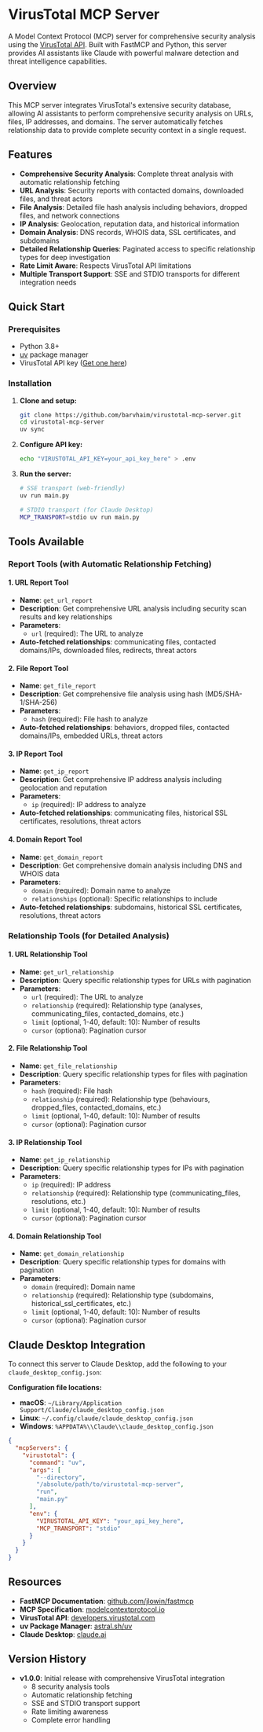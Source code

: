 # VirusTotal MCP Server

A Model Context Protocol (MCP) server for comprehensive security analysis using the [VirusTotal API](https://www.virustotal.com/). Built with FastMCP and Python, this server provides AI assistants like Claude with powerful malware detection and threat intelligence capabilities.

## Overview

This MCP server integrates VirusTotal's extensive security database, allowing AI assistants to perform comprehensive security analysis on URLs, files, IP addresses, and domains. The server automatically fetches relationship data to provide complete security context in a single request.

## Features

- **Comprehensive Security Analysis**: Complete threat analysis with automatic relationship fetching
- **URL Analysis**: Security reports with contacted domains, downloaded files, and threat actors
- **File Analysis**: Detailed file hash analysis including behaviors, dropped files, and network connections
- **IP Analysis**: Geolocation, reputation data, and historical information
- **Domain Analysis**: DNS records, WHOIS data, SSL certificates, and subdomains
- **Detailed Relationship Queries**: Paginated access to specific relationship types for deep investigation
- **Rate Limit Aware**: Respects VirusTotal API limitations
- **Multiple Transport Support**: SSE and STDIO transports for different integration needs

## Quick Start

### Prerequisites

- Python 3.8+
- [uv](https://astral.sh/uv) package manager
- VirusTotal API key ([Get one here](https://www.virustotal.com/gui/my-apikey))

### Installation

1. **Clone and setup:**
   ```bash
   git clone https://github.com/barvhaim/virustotal-mcp-server.git
   cd virustotal-mcp-server
   uv sync
   ```

2. **Configure API key:**
   ```bash
   echo "VIRUSTOTAL_API_KEY=your_api_key_here" > .env
   ```

3. **Run the server:**
   ```bash
   # SSE transport (web-friendly)
   uv run main.py
   
   # STDIO transport (for Claude Desktop)
   MCP_TRANSPORT=stdio uv run main.py
   ```

## Tools Available

### Report Tools (with Automatic Relationship Fetching)

#### 1. URL Report Tool
- **Name**: `get_url_report`
- **Description**: Get comprehensive URL analysis including security scan results and key relationships
- **Parameters**:
  - `url` (required): The URL to analyze
- **Auto-fetched relationships**: communicating files, contacted domains/IPs, downloaded files, redirects, threat actors

#### 2. File Report Tool
- **Name**: `get_file_report` 
- **Description**: Get comprehensive file analysis using hash (MD5/SHA-1/SHA-256)
- **Parameters**:
  - `hash` (required): File hash to analyze
- **Auto-fetched relationships**: behaviors, dropped files, contacted domains/IPs, embedded URLs, threat actors

#### 3. IP Report Tool
- **Name**: `get_ip_report`
- **Description**: Get comprehensive IP address analysis including geolocation and reputation
- **Parameters**:
  - `ip` (required): IP address to analyze  
- **Auto-fetched relationships**: communicating files, historical SSL certificates, resolutions, threat actors

#### 4. Domain Report Tool
- **Name**: `get_domain_report`
- **Description**: Get comprehensive domain analysis including DNS and WHOIS data
- **Parameters**:
  - `domain` (required): Domain name to analyze
  - `relationships` (optional): Specific relationships to include
- **Auto-fetched relationships**: subdomains, historical SSL certificates, resolutions, threat actors

### Relationship Tools (for Detailed Analysis)

#### 1. URL Relationship Tool
- **Name**: `get_url_relationship`
- **Description**: Query specific relationship types for URLs with pagination
- **Parameters**:
  - `url` (required): The URL to analyze
  - `relationship` (required): Relationship type (analyses, communicating_files, contacted_domains, etc.)
  - `limit` (optional, 1-40, default: 10): Number of results
  - `cursor` (optional): Pagination cursor

#### 2. File Relationship Tool  
- **Name**: `get_file_relationship`
- **Description**: Query specific relationship types for files with pagination
- **Parameters**:
  - `hash` (required): File hash
  - `relationship` (required): Relationship type (behaviours, dropped_files, contacted_domains, etc.)
  - `limit` (optional, 1-40, default: 10): Number of results
  - `cursor` (optional): Pagination cursor

#### 3. IP Relationship Tool
- **Name**: `get_ip_relationship`  
- **Description**: Query specific relationship types for IPs with pagination
- **Parameters**:
  - `ip` (required): IP address
  - `relationship` (required): Relationship type (communicating_files, resolutions, etc.)
  - `limit` (optional, 1-40, default: 10): Number of results
  - `cursor` (optional): Pagination cursor

#### 4. Domain Relationship Tool
- **Name**: `get_domain_relationship`
- **Description**: Query specific relationship types for domains with pagination  
- **Parameters**:
  - `domain` (required): Domain name
  - `relationship` (required): Relationship type (subdomains, historical_ssl_certificates, etc.)
  - `limit` (optional, 1-40, default: 10): Number of results
  - `cursor` (optional): Pagination cursor

## Claude Desktop Integration

To connect this server to Claude Desktop, add the following to your `claude_desktop_config.json`:

**Configuration file locations:**
- **macOS**: `~/Library/Application Support/Claude/claude_desktop_config.json`
- **Linux**: `~/.config/claude/claude_desktop_config.json`  
- **Windows**: `%APPDATA%\\Claude\\claude_desktop_config.json`

```json
{
  "mcpServers": {
    "virustotal": {
      "command": "uv",
      "args": [
        "--directory",
        "/absolute/path/to/virustotal-mcp-server",
        "run",
        "main.py"
      ],
      "env": {
        "VIRUSTOTAL_API_KEY": "your_api_key_here",
        "MCP_TRANSPORT": "stdio"
      }
    }
  }
}
```

## Resources

- **FastMCP Documentation**: [github.com/jlowin/fastmcp](https://github.com/jlowin/fastmcp)
- **MCP Specification**: [modelcontextprotocol.io](https://modelcontextprotocol.io)
- **VirusTotal API**: [developers.virustotal.com](https://developers.virustotal.com)
- **uv Package Manager**: [astral.sh/uv](https://astral.sh/uv)
- **Claude Desktop**: [claude.ai](https://claude.ai)

## Version History

- **v1.0.0**: Initial release with comprehensive VirusTotal integration
  - 8 security analysis tools
  - Automatic relationship fetching
  - SSE and STDIO transport support
  - Rate limiting awareness
  - Complete error handling